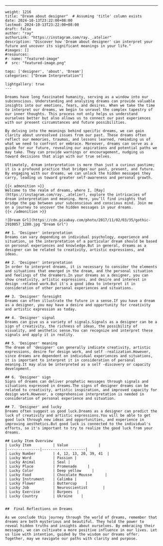 ---
    weight: 1216
    title: "Dream about designer"  # Assuming 'title' column exists
    date: 2024-10-13T23:22:00+08:00
    lastmod: 2024-10-13T23:22:00+08:00
    draft: false
    author: "ray"
    authorLink: "https://instagram.com/ray._.atelier"
    description: "Discover how 'Dream about designer' can interpret your future and uncover its significant meanings in your life."
    #images: []
    #resources:
    #- name: "featured-image"
    #  src: "featured-image.png"
    
    tags: ['designer', 'about', 'Dream']
    categories: ["Dream Interpretation"]
    
    lightgallery: true
    ---
    
    Dreams have long fascinated humanity, serving as a window into our subconscious. Understanding and analyzing dreams can provide valuable insights into our emotions, fears, and desires. When we take the time to interpret our dreams, we begin to unravel the complex tapestry of our inner thoughts. This process not only helps us understand ourselves better but also allows us to connect our past experiences with our present circumstances and future possibilities.
    
    By delving into the meanings behind specific dreams, we can gain clarity about unresolved issues from our past. These dreams often reflect our memories, traumas, and lessons learned, reminding us of what we need to confront or embrace. Moreover, dreams can serve as a guide for our future, revealing our aspirations and potential paths we may take. They can provide warnings or encouragement, nudging us toward decisions that align with our true selves.
    
    Ultimately, dream interpretation is more than just a curious pastime; it is a profound practice that bridges our past, present, and future. By engaging with our dreams, we can unlock the hidden messages they carry, leading us toward greater self-awareness and personal growth.
    
    {{< admonition >}}
    Welcome to the realm of dreams, where I, [Ray](https://instagram.com/ray._.atelier), explore the intricacies of dream interpretation and meaning. Here, you’ll find insights that bridge the gap between your subconscious and conscious mind. Join me on a journey to uncover the hidden messages in your dreams.
    {{< /admonition >}}
    
    ![Dream Grl](https://cdn.pixabay.com/photo/2017/11/02/03/35/gothic-2910057_1280.jpg "Dream Grl")
    
    ## 1. 'Designer' interpretation
    Dreams can vary depending on individual psychology, experience and situation, so the interpretation of a particular dream should be based on personal experiences and knowledge.But in general, dreams as a designer can be related to creativity, artistic expressions, and ideas.
    
    ## 2. 'Designer' interpretation
    In order to interpret dreams, it is necessary to consider the elements and situations that emerged in the dream, and the personal situation and feelings of the dreamers.In your dreams as a designer, you can show creativity, artistic expressions, and desire and interest in design -related work.But it's a good idea to interpret it in consideration of other personal experiences and situations.
    
    ## 3. 'Designer' foresight
    Dreams can often illustrate the future in a sense.If you have a dream as a designer, you may have a desire and opportunity for creativity and artistic expression as today.
    
    ## 4. 'Designer' signal
    Dreams can give us a variety of signals.Signals as a designer can be a sign of creativity, the richness of ideas, the possibility of visuality, and aesthetic sense.You can recognize and interpret these signals and apply it in reality.
    
    ## 5. 'Designer' meaning
    The dream of 'designer' can generally indicate creativity, artistic expressions, desire for design work, and self -realization.However, since dreams are dependent on individual experiences and situations, it is important to interpret it in consideration of personal meaning.It may also be interpreted as a self -discovery or capacity development.
    
    ## 6. 'Designer' sign
    Signs of dreams can deliver prophetic messages through signals and situations expressed in dreams.The signs of designer dreams can be related to creativity, artistic inspiration, and improved capacity for design work.However, a comprehensive interpretation is needed in consideration of personal experience and situation.
    
    ## 7. 'Designer' and lucky
    Dreams often suggest us good luck.Dreams as a designer can predict the luck of creativity and artistic expressions.You will be able to get good luck through new ideas and opportunities, and experience in improving aesthetics.But good luck is connected to the individual's efforts, so it's important to try to realize the good luck from your dreams.
    
    ## Lucky Item Overview
    | Lucky Item          | Value              |
    |---------------|--------------------|
    | Lucky Number        | 4, 12, 13, 20, 39, 41  |
    | Lucky Word          | Passion |
    | Lucky Animal        | Seal |
    | Lucky Place         | Promenade     |
    | Lucky Color         | Deep yellow     |
    | Lucky Food          | Chocolate Mousse      |
    | Lucky Instrument    | Calimba |
    | Lucky Flower        | Buttercup    |
    | Lucky Job           | Neuroscientist       |
    | Lucky Exercise      | Burpees  |
    | Lucky Country       | Ukraine    |
    
    
    ##  Final Reflections on Dreams
    
    As we conclude this journey through the world of dreams, remember that dreams are both mysterious and beautiful. They hold the power to reveal hidden truths and insights about ourselves. By embracing their messages, we can cultivate a more positive influence in our lives. Let us live with intention, guided by the wisdom our dreams offer. Together, may we navigate our paths with clarity and purpose.
    